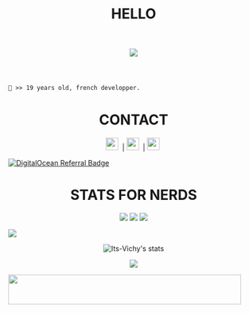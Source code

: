 <h1 align="center">HELLO</h1>

<p align="center">
  <br><br>
  <img src="https://cdn.discordapp.com/attachments/834881794289041469/865714899786793020/103142.gif">
  <br><br>
</p>

#
```diff
👤 >> 19 years old, french developper.
```
#
<h1 align="center">CONTACT</h1>

<p align="center"> 
  <code><img height="25" src="https://cdn.discordapp.com/attachments/864145498960166932/865717870180565022/twitter-removebg-preview.png"></code>&nbsp; |
  <code><img height="25" src="https://cdn.discordapp.com/attachments/864145498960166932/865717871227961344/discord-removebg-preview.png"></code>&nbsp; |
  <code><img height="25" src="https://cdn.discordapp.com/attachments/864145498960166932/865717872281518080/gmail-removebg-preview.png"></code>&nbsp;
</p>

[![DigitalOcean Referral Badge](https://web-platforms.sfo2.cdn.digitaloceanspaces.com/WWW/Badge%201.svg)](https://www.digitalocean.com/?refcode=c3836b751d7f&utm_campaign=Referral_Invite&utm_medium=Referral_Program&utm_source=badge)

<h1 align="center">STATS FOR NERDS</h1>
<p align="center">
  <img src="https://img.shields.io/github/followers/HyperBeats?style=social">
  <img src="https://img.shields.io/github/stars/HyperBeats?style=social">
  <img src="https://komarev.com/ghpvc/?username=HyperBeats&color=blue">
</p>

<img src="https://activity-graph.herokuapp.com/graph?username=hyperbeats">

<p align="center"> <img align="center" src="https://github-readme-stats.vercel.app/api?username=HyperBeats&show_icons=true&include_all_commits=true&show_icons=true&title_color=fff&icon_color=79ff97&text_color=9f9f9f&bg_color=151515" alt="Its-Vichy's stats" /> </p>

<p align="center"> <img align="center" src="https://github-readme-stats.vercel.app/api/top-langs/?username=HyperBeats&layout=compact&show_icons=true&title_color=fff&icon_color=79ff97&text_color=9f9f9f&bg_color=151515" /></p>

<a align="center">
<a href="https://www.vultr.com/?ref=8957868"><img src="https://www.vultr.com/media/banners/banner_468x60.png" width="468" height="60"></a>
</a>
